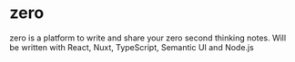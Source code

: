 # zero
zero is a platform to write and share your zero second thinking notes. Will be written with React, Nuxt, TypeScript, Semantic UI and Node.js
